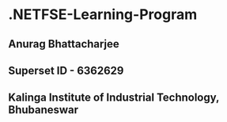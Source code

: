 # .NETFSE-Learning-Program
## Anurag Bhattacharjee
## Superset ID - 6362629
## Kalinga Institute of Industrial Technology, Bhubaneswar
